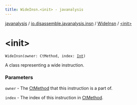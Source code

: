 ```yaml
---
title: WideInsn.<init> - javanalysis
---
```


[javanalysis](../../index.html) / [io.disassemble.javanalysis.insn](../index.html) / [WideInsn](index.html) / [&lt;init&gt;](./-init-.html)

# &lt;init&gt;

`WideInsn(owner: CtMethod, index: `[`Int`](https://kotlinlang.org/api/latest/jvm/stdlib/kotlin/-int/index.html)`)`

A class representing a wide instruction.

### Parameters

`owner` - The [CtMethod](#) that this instruction is a part of.

`index` - The index of this instruction in [CtMethod](#).